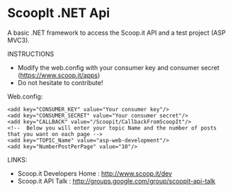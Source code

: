 ScoopIt .NET Api
===============
A basic .NET framework to access the Scoop.it API and a test project (ASP MVC3).

INSTRUCTIONS

- Modify the web.config with your consumer key and consumer secret (https://www.scoop.it/apps)
- Do not hesitate to contribute!

Web.config:

	 
	<add key="CONSUMER_KEY" value="Your consumer key"/>
    <add key="CONSUMER_SECRET" value="Your consumer secret"/>
    <add key="CALLBACK" value="/Scoopit/CallbackFromScoopIt"/>
    <!--  Below you will enter your topic Name and the number of posts that you want on each page -->
    <add key="TOPIC_Name" value="asp-web-development"/>
    <add key="NumberPostPerPage" value="10"/>
    

LINKS:
- Scoop.it Developers Home : http://www.scoop.it/dev
- Scoop.it API Talk : http://groups.google.com/group/scoopit-api-talk
